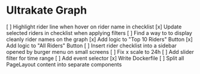 # Ultrakate Graph

[ ] Highlight rider line when hover on rider name in checklist
[x] Update selected riders in checklist when applying filters
[ ] Find a way to to display cleanly rider names on the graph
[x] Add logic to "Top 10 Riders" Button
[x] Add logic to "All Riders" Button
[ ] Insert rider checklist into a sidebar opened by burger menu on small screens
[ ] Fix x scale to 24h
[ ] Add slider filter for time range
[ ] Add event selector
[x] Write Dockerfile
[ ] Split all PageLayout content into separate components